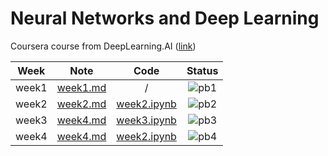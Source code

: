 # Neural Networks and Deep Learning 
Coursera course from DeepLearning.AI ([link](https://www.coursera.org/learn/neural-networks-deep-learning))

<div align="center">

| **Week** |                                           **Note**                                           |                                              **Code**                                              |              **Status**              |
|:--------:|:--------------------------------------------------------------------------------------------:|:--------------------------------------------------------------------------------------------------:|:------------------------------------:|
|   week1  | [week1.md](https://github.com/yixiaowang2001/Deep-Learning_Notes/blob/main/Course1/week1.md) |                                                  /                                                 | ![pb1](https://progress-bar.dev/100) |
|   week2  | [week2.md](https://github.com/yixiaowang2001/Deep-Learning_Notes/blob/main/Course1/week2.md) | [week2.ipynb](https://github.com/yixiaowang2001/Deep-Learning_Notes/blob/main/Course1/week2.ipynb) |  ![pb2](https://progress-bar.dev/50) |
|   week3  | [week4.md](https://github.com/yixiaowang2001/Deep-Learning_Notes/blob/main/Course1/week3.md) | [week3.ipynb](https://github.com/yixiaowang2001/Deep-Learning_Notes/blob/main/Course1/week2.ipynb) |  ![pb3](https://progress-bar.dev/0)  |
|   week4  | [week4.md](https://github.com/yixiaowang2001/Deep-Learning_Notes/blob/main/Course1/week4.md) | [week2.ipynb](https://github.com/yixiaowang2001/Deep-Learning_Notes/blob/main/Course1/week2.ipynb) |  ![pb4](https://progress-bar.dev/0)  |

</div>
